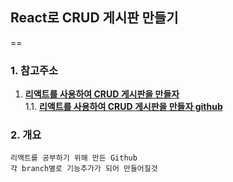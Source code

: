 ## React로 CRUD 게시판 만들기
==
### 1. 참고주소
1. [**리액트를 사용하여 CRUD 게시판을 만들자**](https://forest71.tistory.com/183)  
1.1. [**리액트를 사용하여 CRUD 게시판을 만들자 github**](https://github.com/gujc71/react_board)

### 2. 개요
    리액트를 공부하기 위해 만든 Github
    각 branch별로 기능추가가 되어 만들어질것
